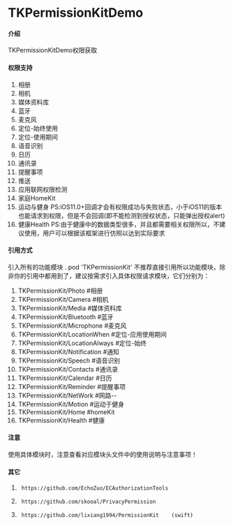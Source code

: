 # TKPermissionKitDemo

#### 介绍
TKPermissionKitDemo权限获取


#### 权限支持
1. 相册
2. 相机
3. 媒体资料库
4. 蓝牙
5. 麦克风
6. 定位-始终使用
7. 定位-使用期间
8. 语音识别
9. 日历
10. 通讯录
11. 提醒事项
12. 推送
13. 应用联网权限检测
14. 家庭HomeKit
15. 运动与健身   PS:iOS11.0+回调才会有权限成功与失败状态，小于iOS11的版本也能请求到权限，但是不会回调(即不能检测到授权状态，只能弹出授权alert)
16. 健康Health    PS:由于健康中的数据类型很多，并且都需要相关权限所以，不建议使用，用户可以根据该框架进行仿照以达到实际要求

#### 引用方式
引入所有的功能模块
. pod 'TKPermissionKit'
不推荐直接引用所以功能模块，除非你的引用中都用到了，建议按需求引入具体权限请求模块，它们分别为：
1. TKPermissionKit/Photo              #相册
2. TKPermissionKit/Camera             #相机
3. TKPermissionKit/Media              #媒体资料库
4. TKPermissionKit/Bluetooth          #蓝牙
5. TKPermissionKit/Microphone         #麦克风
6. TKPermissionKit/LocationWhen       #定位-应用使用期间
7. TKPermissionKit/LocationAlways     #定位-始终
8. TKPermissionKit/Notification       #通知
9. TKPermissionKit/Speech             #语音识别
10. TKPermissionKit/Contacts          #通讯录
11. TKPermissionKit/Calendar          #日历
12. TKPermissionKit/Reminder          #提醒事项
13. TKPermissionKit/NetWork           #网路--
14. TKPermissionKit/Motion            #运动于健身
15. TKPermissionKit/Home              #homeKit
16. TKPermissionKit/Health            #健康

#### 注意
使用具体模块时，注意查看对应模块头文件中的使用说明与注意事项！

#### 其它
1.      https://github.com/EchoZuo/ECAuthorizationTools
2.      https://github.com/skooal/PrivacyPermission
3.      https://github.com/lixiang1994/PermissionKit    (swift)

